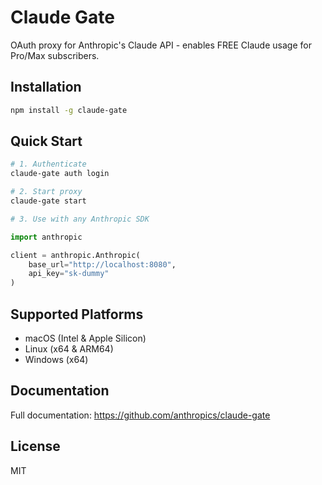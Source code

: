 # Claude Gate

OAuth proxy for Anthropic's Claude API - enables FREE Claude usage for Pro/Max subscribers.

## Installation

```bash
npm install -g claude-gate
```

## Quick Start

```bash
# 1. Authenticate
claude-gate auth login

# 2. Start proxy
claude-gate start

# 3. Use with any Anthropic SDK
```

```python
import anthropic

client = anthropic.Anthropic(
    base_url="http://localhost:8080",
    api_key="sk-dummy"
)
```

## Supported Platforms

- macOS (Intel & Apple Silicon)
- Linux (x64 & ARM64)
- Windows (x64)

## Documentation

Full documentation: https://github.com/anthropics/claude-gate

## License

MIT